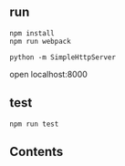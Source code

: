 
## run

```
npm install
npm run webpack
```

```
python -m SimpleHttpServer

```

open localhost:8000

## test

```
npm run test
```

## Contents
